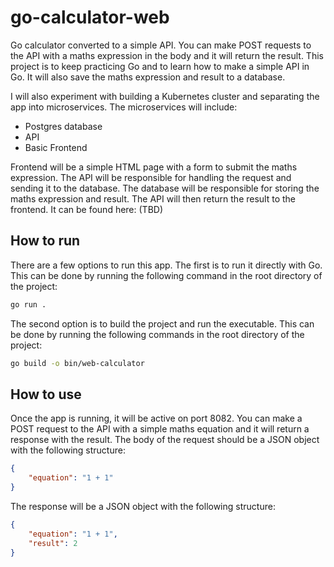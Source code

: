 # go-calculator-web
Go calculator converted to a simple API. You can make POST requests to the API with a maths expression in the body and it will return the result. This project is to keep practicing Go and to learn how to make a simple API in Go. It will also save the maths expression and result to a database.

I will also experiment with building a Kubernetes cluster and separating the app into microservices. The microservices will include:

- Postgres database
- API
- Basic Frontend

Frontend will be a simple HTML page with a form to submit the maths expression. The API will be responsible for handling the request and sending it to the database. The database will be responsible for storing the maths expression and result. The API will then return the result to the frontend. It can be found here: (TBD)

## How to run

There are a few options to run this app. The first is to run it directly with Go. This can be done by running the following command in the root directory of the project:

```bash
go run .
```

The second option is to build the project and run the executable. This can be done by running the following commands in the root directory of the project:

```bash
go build -o bin/web-calculator
```


## How to use

Once the app is running, it will be active on port 8082. You can make a POST request to the API with a simple maths equation and it will return a response with the result. The body of the request should be a JSON object with the following structure:

```json
{
    "equation": "1 + 1"
}
```

The response will be a JSON object with the following structure:

```json
{
    "equation": "1 + 1",
    "result": 2
}
```
